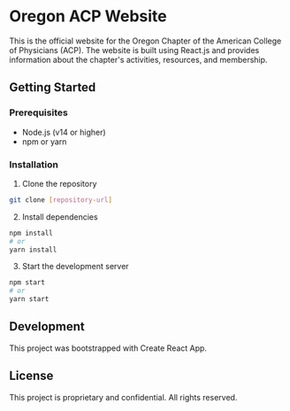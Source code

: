 # Oregon ACP Website

This is the official website for the Oregon Chapter of the American College of Physicians (ACP). The website is built using React.js and provides information about the chapter's activities, resources, and membership.

## Getting Started

### Prerequisites
- Node.js (v14 or higher)
- npm or yarn

### Installation
1. Clone the repository
```bash
git clone [repository-url]
```

2. Install dependencies
```bash
npm install
# or
yarn install
```

3. Start the development server
```bash
npm start
# or
yarn start
```

## Development

This project was bootstrapped with Create React App.

## License

This project is proprietary and confidential. All rights reserved. 